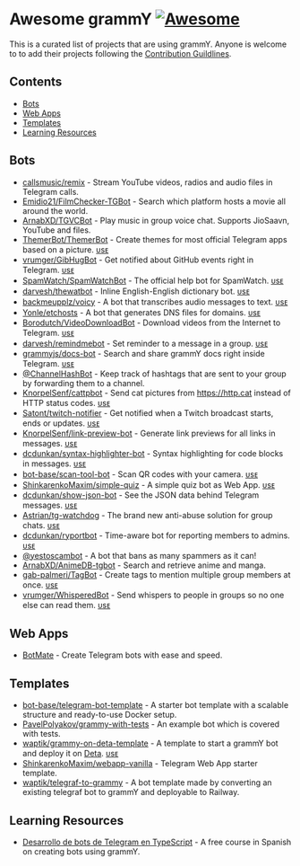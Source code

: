 <!--lint disable awesome-heading-->

# Awesome grammY [![Awesome](https://awesome.re/badge.svg)](https://awesome.re)

This is a curated list of projects that are using grammY. Anyone is welcome to to add their projects following the [Contribution Guildlines](https://github.com/grammyjs/awesome-grammY/blob/main/CONTRIBUTING.md).

## Contents

- [Bots](#bots)
- [Web Apps](#web-apps)
- [Templates](#templates)
- [Learning Resources](#learning-resources)

## Bots

- [callsmusic/remix](https://github.com/callsmusic/remix) - Stream YouTube videos, radios and audio files in Telegram calls.
- [Emidio21/FilmChecker-TGBot](https://github.com/Emidio21/FilmChecker-TGBot) - Search which platform hosts a movie all around the world.
- [ArnabXD/TGVCBot](https://github.com/ArnabXD/TGVCBot) - Play music in group voice chat. Supports JioSaavn, YouTube and files.
- [ThemerBot/ThemerBot](https://github.com/ThemerBot/themerbot) - Create themes for most official Telegram apps based on a picture. [ᴜsᴇ](https://t.me/themerbot)
- [vrumger/GibHugBot](https://github.com/vrumger/GibHugBot) - Get notified about GitHub events right in Telegram. [ᴜsᴇ](https://t.me/GibHugBot)
- [SpamWatch/SpamWatchBot](https://github.com/SpamWatch/SpamWatchBot) - The official help bot for SpamWatch. [ᴜsᴇ](https://t.me/SpamWatchBot)
- [darvesh/thewatbot](https://github.com/darvesh/thewatbot) - Inline English-English dictionary bot. [ᴜsᴇ](https://t.me/thewatbot)
- [backmeupplz/voicy](https://github.com/backmeupplz/voicy/) - A bot that transcribes audio messages to text. [ᴜsᴇ](https://t.me/voicybot)
- [Yonle/etchosts](https://github.com/Yonle/etchosts) - A bot that generates DNS files for domains. [ᴜsᴇ](https://t.me/etchosts_bot)
- [Borodutch/VideoDownloadBot](https://github.com/Borodutch/VideoDownloadBot) - Download videos from the Internet to Telegram. [ᴜsᴇ](https://t.me/AnyVideoDownloadBot)
- [darvesh/remindmebot](https://github.com/darvesh/remindmebot) - Set reminder to a message in a group. [ᴜsᴇ](https://t.me/thymisebot)
- [grammyjs/docs-bot](https://github.com/grammyjs/docs-bot) - Search and share grammY docs right inside Telegram. [ᴜsᴇ](https://t.me/grammydocsbot)
- [@ChannelHashBot](https://t.me/ChannelHashBot) - Keep track of hashtags that are sent to your group by forwarding them to a channel.
- [KnorpelSenf/cattpbot](https://github.com/KnorpelSenf/cattpbot) - Send cat pictures from https://http.cat instead of HTTP status codes. [ᴜsᴇ](https://t.me/cattpbot)
- [Satont/twitch-notifier](https://github.com/Satont/twitch-notifier) - Get notified when a Twitch broadcast starts, ends or updates. [ᴜsᴇ](https://t.me/TwiNotifyBot)
- [KnorpelSenf/link-preview-bot](https://github.com/KnorpelSenf/link-preview-bot) - Generate link previews for all links in messages. [ᴜsᴇ](https://t.me/linkpreviewbot)
- [dcdunkan/syntax-highlighter-bot](https://github.com/dcdunkan/syntax-highlighter-bot) - Syntax highlighting for code blocks in messages. [ᴜsᴇ](https://t.me/syntaxybot)
- [bot-base/scan-tool-bot](https://github.com/bot-base/scan-tool-bot) - Scan QR codes with your camera. [ᴜsᴇ](https://t.me/ScanToolBot)
- [ShinkarenkoMaxim/simple-quiz](https://github.com/ShinkarenkoMaxim/simple-quiz) - A simple quiz bot as Web App. [ᴜsᴇ](https://t.me/yaqb_bot)
- [dcdunkan/show-json-bot](https://github.com/dcdunkan/show-json-bot) - See the JSON data behind Telegram messages. [ᴜsᴇ](https://t.me/jsoonbot)
- [Astrian/tg-watchdog](https://github.com/Astrian/tg-watchdog) - The brand new anti-abuse solution for group chats. [ᴜsᴇ](https://t.me/WatchdogVerifyBot?startgroup=start&admin=can_invite_users)
- [dcdunkan/ryportbot](https://github.com/dcdunkan/ryportbot) - Time-aware bot for reporting members to admins. [ᴜsᴇ](https://t.me/ryportbot)
- [@yestoscambot](https://t.me/yestoscambot) - A bot that bans as many spammers as it can!
- [ArnabXD/AnimeDB-tgbot](https://github.com/ArnabXD/AnimeDB-tgbot) - Search and retrieve anime and manga.
- [gab-palmeri/TagBot](https://github.com/gab-palmeri/TagBot) - Create tags to mention multiple group members at once. [ᴜsᴇ](https://t.me/grouptags_bot)
- [vrumger/WhisperedBot](https://github.com/vrumger/WhisperedBot) - Send whispers to people in groups so no one else can read them. [ᴜsᴇ](https://t.me/WhisperedBot)


## Web Apps

- [BotMate](https://botmate.app) - Create Telegram bots with ease and speed.

## Templates

- [bot-base/telegram-bot-template](https://github.com/bot-base/telegram-bot-template) - A starter bot template with a scalable structure and ready-to-use Docker setup.
- [PavelPolyakov/grammy-with-tests](https://github.com/PavelPolyakov/grammy-with-tests) - An example bot which is covered with tests.
- [waptik/grammy-on-deta-template](https://github.com/waptik/grammy-on-deta-template) - A template to start a grammY bot and deploy it on [Deta](https://www.deta.sh). [ᴜsᴇ](https://t.me/GrammyOnDetaBot)
- [ShinkarenkoMaxim/webapp-vanilla](https://github.com/ShinkarenkoMaxim/webapp-vanilla) - Telegram Web App starter template.
- [waptik/telegraf-to-grammy](https://github.com/waptik/telegraf-to-grammy) - A bot template made by converting an existing telegraf bot to grammY and deployable to Railway.

## Learning Resources

- [Desarrollo de bots de Telegram en TypeScript](https://www.youtube.com/playlist?list=PL7q-McYJyHlip2-k4RW1nDxJWsFuO4nO1) - A free course in Spanish on creating bots using grammY.
